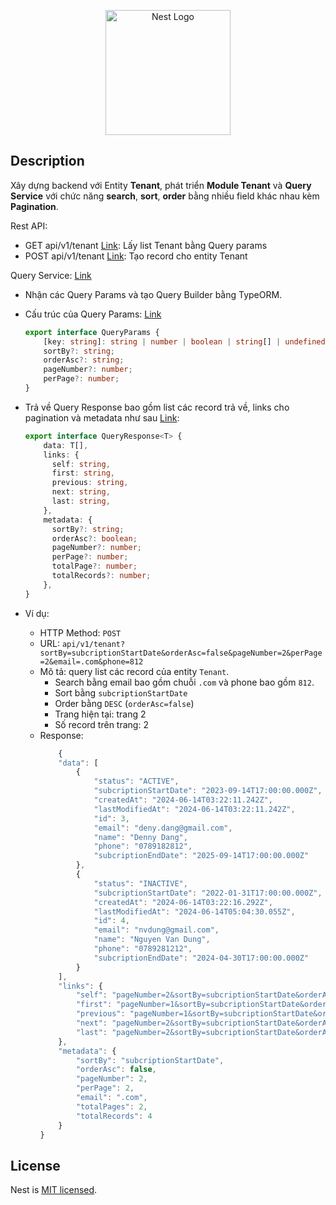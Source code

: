 <p align="center">
  <a href="http://nestjs.com/" target="blank"><img src="https://nestjs.com/img/logo-small.svg" width="200" alt="Nest Logo" /></a>
</p>

[circleci-image]: https://img.shields.io/circleci/build/github/nestjs/nest/master?token=abc123def456
[circleci-url]: https://circleci.com/gh/nestjs/nest

## Description

Xây dựng backend với Entity **Tenant**, phát triển **Module Tenant** và **Query Service** với chức năng **search**, **sort**, **order** bằng nhiều field khác nhau kèm **Pagination**.

Rest API:
- GET api/v1/tenant [Link](https://github.com/LuThanhThien/nestjs-practice/blob/main/src/modules/tenant/tenant.controller.ts): Lấy list Tenant bằng Query params
- POST api/v1/tenant [Link](https://github.com/LuThanhThien/nestjs-practice/blob/main/src/modules/tenant/tenant.controller.ts): Tạo record cho entity Tenant

Query Service: [Link](https://github.com/LuThanhThien/nestjs-practice/blob/main/src/modules/query/query.service.ts)
- Nhận các Query Params và tạo Query Builder bằng TypeORM.
- Cấu trúc của Query Params: [Link](https://github.com/LuThanhThien/nestjs-practice/blob/main/src/modules/query/interfaces/query-param.interface.ts)

  ```typescript
  export interface QueryParams {
      [key: string]: string | number | boolean | string[] | undefined | null;
      sortBy?: string;
      orderAsc?: string;
      pageNumber?: number;
      perPage?: number;
  } 
  
- Trả về Query Response bao gồm list các record trả về, links cho pagination và metadata như sau [Link](https://github.com/LuThanhThien/nestjs-practice/blob/main/src/modules/query/dto/query-response.dto.ts):
  
  ```typescript
  export interface QueryResponse<T> {
      data: T[],
      links: {
        self: string,
        first: string,
        previous: string,
        next: string,
        last: string,
      },
      metadata: {
        sortBy?: string;
        orderAsc?: boolean;
        pageNumber?: number;
        perPage?: number;
        totalPage?: number;
        totalRecords?: number;
      },
  }

- Ví dụ:
  + HTTP Method: `POST`
  + URL: `api/v1/tenant?sortBy=subcriptionStartDate&orderAsc=false&pageNumber=2&perPage=2&email=.com&phone=812`
  + Mô tả: query list các record của entity `Tenant`.
    - Search bằng email bao gồm chuỗi `.com` và phone bao gồm `812`.
    - Sort bằng `subcriptionStartDate`
    - Order bằng `DESC` (`orderAsc=false`)
    - Trang hiện tại: trang 2
    - Số record trên trang: 2
  + Response:
    ```typescript
        {
        "data": [
            {
                "status": "ACTIVE",
                "subcriptionStartDate": "2023-09-14T17:00:00.000Z",
                "createdAt": "2024-06-14T03:22:11.242Z",
                "lastModifiedAt": "2024-06-14T03:22:11.242Z",
                "id": 3,
                "email": "deny.dang@gmail.com",
                "name": "Denny Dang",
                "phone": "0789182812",
                "subcriptionEndDate": "2025-09-14T17:00:00.000Z"
            },
            {
                "status": "INACTIVE",
                "subcriptionStartDate": "2022-01-31T17:00:00.000Z",
                "createdAt": "2024-06-14T03:22:16.292Z",
                "lastModifiedAt": "2024-06-14T05:04:30.055Z",
                "id": 4,
                "email": "nvdung@gmail.com",
                "name": "Nguyen Van Dung",
                "phone": "0789281212",
                "subcriptionEndDate": "2024-04-30T17:00:00.000Z"
            }
        ],
        "links": {
            "self": "pageNumber=2&sortBy=subcriptionStartDate&orderAsc=false&perPage=2&email=.com&phone=812",
            "first": "pageNumber=1&sortBy=subcriptionStartDate&orderAsc=false&perPage=2&email=.com&phone=812",
            "previous": "pageNumber=1&sortBy=subcriptionStartDate&orderAsc=false&perPage=2&email=.com&phone=812",
            "next": "pageNumber=2&sortBy=subcriptionStartDate&orderAsc=false&perPage=2&email=.com&phone=812",
            "last": "pageNumber=2&sortBy=subcriptionStartDate&orderAsc=false&perPage=2&email=.com&phone=812"
        },
        "metadata": {
            "sortBy": "subcriptionStartDate",
            "orderAsc": false,
            "pageNumber": 2,
            "perPage": 2,
            "email": ".com",
            "totalPages": 2,
            "totalRecords": 4
        }
    }


## License

Nest is [MIT licensed](LICENSE).
